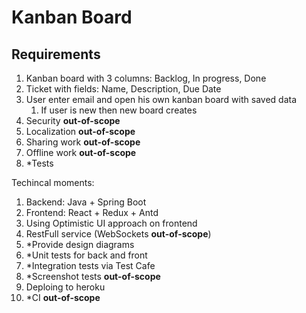 # Kanban Board

## Requirements

1. Kanban board with 3 columns: Backlog, In progress, Done
1. Ticket with fields: Name, Description, Due Date
1. User enter email and open his own kanban board with saved data
    1. If user is new then new board creates
1. Security **out-of-scope** 
1. Localization **out-of-scope**
1. Sharing work **out-of-scope**
1. Offline work **out-of-scope**
1. *Tests

Techincal moments:

1. Backend: Java + Spring Boot
1. Frontend: React + Redux + Antd
1. Using Optimistic UI approach on frontend
1. RestFull service (WebSockets **out-of-scope**)
1. *Provide design diagrams
1. *Unit tests for back and front
1. *Integration tests via Test Cafe
1. *Screenshot tests **out-of-scope**
1. Deploing to heroku
1. *CI **out-of-scope**
